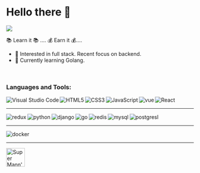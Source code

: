 # Hello there 👋

![](https://res.cloudinary.com/dazyxzm1e/image/upload/v1620905997/undraw_page_not_found_su7k_nlggzx.svg)

:books: Learn it :books: .... :moneybag: Earn it :moneybag:....



* 🧐   Interested in full stack. Recent focus on backend.
* 🌱   Currently learning Golang.


<br />

### Languages and Tools:

<img align="left" alt="Visual Studio Code"  src="https://img.shields.io/badge/Visual_Studio_Code-0078D4?style=for-the-badge&logo=visual%20studio%20code&logoColor=white" />
<img align="left" alt="HTML5"  src="https://img.shields.io/badge/HTML5-E34F26?style=for-the-badge&logo=html5&logoColor=white" />
<img align="left" alt="CSS3" src="https://img.shields.io/badge/CSS3-1572B6?style=for-the-badge&logo=css3&logoColor=white" />
<img align="left" alt="JavaScript"  src="https://img.shields.io/badge/JavaScript-F7DF1E?style=for-the-badge&logo=javascript&logoColor=black" />
<img align="left" alt="vue" src="https://img.shields.io/badge/Vue.js-35495E?style=for-the-badge&logo=vue.js&logoColor=4FC08D" />
<img align="left" alt="React" src="https://img.shields.io/badge/React-20232A?style=for-the-badge&logo=react&logoColor=61DAFB" />


<br />


---
<img align="left" alt="redux"  src="https://img.shields.io/badge/Redux-593D88?style=for-the-badge&logo=redux&logoColor=white" />
<img align="left" alt="python" src="https://img.shields.io/badge/Python-14354C?style=for-the-badge&logo=python&logoColor=white" />
<img align="left" alt="django"  src="https://img.shields.io/badge/Django-092E20?style=for-the-badge&logo=django&logoColor=white" />
<img align="left" alt="go" src="https://img.shields.io/badge/Go-00ADD8?style=for-the-badge&logo=go&logoColor=whiteg" />
<img align="left" alt="redis" src="https://img.shields.io/badge/redis-CC0000.svg?&style=for-the-badge&logo=redis&logoColor=white" />
<img align="left" alt="mysql"  src="https://img.shields.io/badge/MySQL-00000F?style=for-the-badge&logo=mysql&logoColor=white" />
<img align="left" alt="postgresl"  src="https://img.shields.io/badge/PostgreSQL-316192?style=for-the-badge&logo=postgresql&logoColor=white" />


<br />


---
<img align="left" alt="docker"  src="https://img.shields.io/badge/Docker-2CA5E0?style=for-the-badge&logo=docker&logoColor=white" />

<br />

---
<a href="https://dev.to/supermann" target="_blank" rel="noopener noreferrer">
  <img src="https://d2fltix0v2e0sb.cloudfront.net/dev-badge.svg" alt="Super Mann's DEV Community Profile" height="50" width="50">
</a>
       
<!---
surajmt8848/surajmt8848 is a ✨ special ✨ repository because its `README.md` (this file) appears on your GitHub profile.
You can click the Preview link to take a look at your changes.
--->
